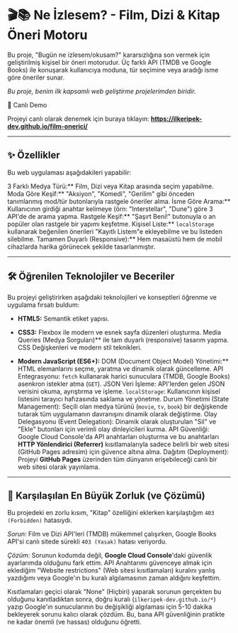# 🎬📚 Ne İzlesem? - Film, Dizi & Kitap Öneri Motoru

Bu proje, "Bugün ne izlesem/okusam?" kararsızlığına son vermek için geliştirilmiş kişisel bir öneri motorudur. 
Üç farklı API (TMDB ve Google Books) ile konuşarak kullanıcıya moduna, tür seçimine veya aradığı isme göre öneriler sunar.

*Bu proje, benim ilk kapsamlı web geliştirme projelerimden biridir.*

 🚀 Canlı Demo

Projeyi canlı olarak denemek için buraya tıklayın:
**https://ilkeripek-dev.github.io/film-onerici/**

---

## ✨ Özellikler

Bu web uygulaması aşağıdakileri yapabilir:

  3 Farklı Medya Türü:** Film, Dizi veya Kitap arasında seçim yapabilme.
  Moda Göre Keşif:** "Aksiyon", "Komedi", "Gerilim" gibi önceden tanımlanmış mod/tür butonlarıyla rastgele öneriler alma.
  İsme Göre Arama:** Kullanıcının girdiği anahtar kelimeye (örn: "Interstellar", "Dune") göre 3 API'de de arama yapma.
  Rastgele Keşif:** "Şaşırt Beni!" butonuyla o an popüler olan rastgele bir yapımı keşfetme.
  Kişisel Liste:** `localStorage` kullanarak beğenilen önerileri "Kayıtlı Listem"e ekleyebilme ve bu listeden silebilme.
  Tamamen Duyarlı (Responsive):** Hem masaüstü hem de mobil cihazlarda harika görünecek şekilde tasarlanmıştır.

---

## 🛠️ Öğrenilen Teknolojiler ve Beceriler

Bu projeyi geliştirirken aşağıdaki teknolojileri ve konseptleri öğrenme ve uygulama fırsatı buldum:

* **HTML5:** Semantik etiket yapısı.
  
* **CSS3:**
  Flexbox ile modern ve esnek sayfa düzenleri oluşturma.
  Media Queries (Medya Sorguları)** ile tam duyarlı (responsive) tasarım yapma.
  CSS Değişkenleri ve modern stil teknikleri.
      
* **Modern JavaScript (ES6+):**
  DOM (Document Object Model) Yönetimi:** HTML elemanlarını seçme, yaratma ve dinamik olarak güncelleme.
  API Entegrasyonu: `fetch` kullanarak harici sunuculara (TMDB, Google Books) asenkron istekler atma (`GET`).
  JSON Veri İşleme: API'lerden gelen JSON verisini okuma, ayrıştırma ve işleme.
  `localStorage`: Kullanıcının kişisel listesini tarayıcı hafızasında saklama ve yönetme.
  Durum Yönetimi (State Management): Seçili olan medya türünü (`movie`, `tv`, `book`) bir değişkende tutarak tüm uygulamanın davranışını dinamik olarak değiştirme.
  Olay Delegasyonu (Event Delegation): Dinamik olarak oluşturulan "Sil" ve "Ekle" butonları için verimli olay dinleyicileri kurma.
  API Güvenliği: Google Cloud Console'da API anahtarları oluşturma ve bu anahtarları **HTTP Yönlendirici (Referrer)** kısıtlamalarıyla
  sadece belirli bir web sitesi (GitHub Pages adresim) için güvence altına alma.
  Dağıtım (Deployment): Projeyi **GitHub Pages** üzerinden tüm dünyanın erişebileceği canlı bir web sitesi olarak yayınlama.

---

## 🧠 Karşılaşılan En Büyük Zorluk (ve Çözümü)

Bu projedeki en zorlu kısım, "Kitap" özelliğini eklerken karşılaştığım `403 (Forbidden)` hatasıydı.

*Sorun:* Film ve Dizi API'leri (TMDB) mükemmel çalışırken, Google Books API'si canlı sitede sürekli `403 (Yasak)` hatası veriyordu.

*Çözüm:* Sorunun kodumda değil, **Google Cloud Console**'daki güvenlik ayarlarımda olduğunu fark ettim. API Anahtarımı güvenceye almak için eklediğim 
"Website restrictions" (Web sitesi kısıtlamaları) kuralını yanlış yazdığımı veya Google'ın bu kuralı algılamasının zaman aldığını keşfettim.

Kısıtlamaları geçici olarak "None" (Hiçbiri) yaparak sorunun gerçekten bu olduğunu kanıtladıktan sonra, doğru kuralı (`ilkeripek-dev.github.io/*`) yazıp 
Google'ın sunucularının bu değişikliği algılaması için 5-10 dakika bekleyerek sorunu kalıcı olarak çözdüm.
Bu, bana API güvenliğinin pratikte ne kadar önemli (ve hassas) olduğunu öğretti.
